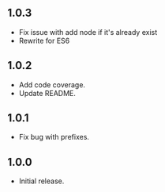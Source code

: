 ## 1.0.3
* Fix issue with add node if it's already exist
* Rewrite for ES6

## 1.0.2
* Add code coverage.
* Update README.

## 1.0.1
* Fix bug with prefixes.

## 1.0.0
* Initial release.
